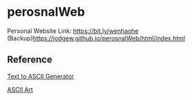 # perosnalWeb

Personal Website Link: https://bit.ly/wenhaohe 
(Backup)https://jodgew.github.io/perosnalWeb/html/index.html


## Reference
[Text to ASCII Generator](https://patorjk.com/software/taag/#p=display&f=Graffiti&t=Type%20Something%20)

[ASCII Art](https://www.bootschool.net/ascii-art/computers)
